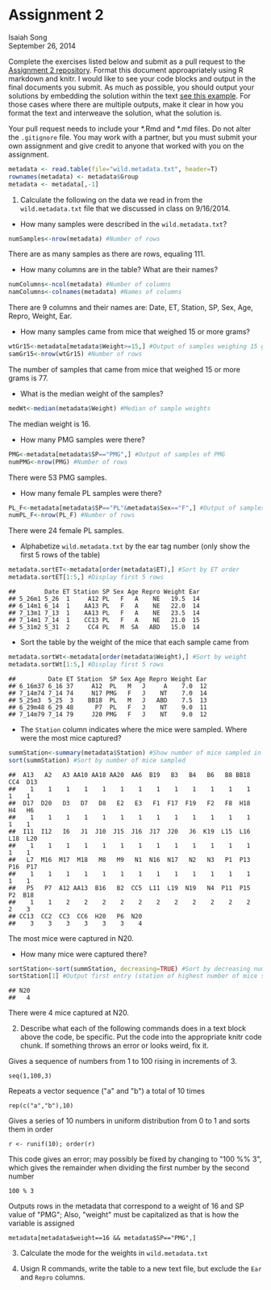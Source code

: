 # Assignment 2
Isaiah Song  
September 26, 2014  

Complete the exercises listed below and submit as a pull request to the [Assignment 2 repository](http://www.github.com/microbialinformatics/assignment02).  Format this document approapriately using R markdown and knitr. I would like to see your code blocks and output in the final documents you submit. As much as possible, you should output your solutions by embedding the solution within the text [see this example](https://github.com/microbialinformatics/assignment02/blob/master/example.Rmd). For those cases where there are multiple outputs, make it clear in how you format the text and interweave the solution, what the solution is.

Your pull request needs to include your *.Rmd and *.md files. Do not alter the `.gitignore` file. You may work with a partner, but you must submit your own assignment and give credit to anyone that worked with you on the assignment.


```r
metadata <- read.table(file="wild.metadata.txt", header=T)
rownames(metadata) <- metadata$Group
metadata <- metadata[,-1]
```

1.  Calculate the following on the data we read in from the `wild.metadata.txt` file that we discussed in class on 9/16/2014.

  * How many samples were described in the `wild.metadata.txt`?
  

```r
numSamples<-nrow(metadata) #Number of rows
```

There are as many samples as there are rows, equaling 111.
  
  * How many columns are in the table? What are their names?
  

```r
numColumns<-ncol(metadata) #Number of columns
namColumns<-colnames(metadata) #Names of columns
```

There are 9 columns and their names are: Date, ET, Station, SP, Sex, Age, Repro, Weight, Ear.

  * How many samples came from mice that weighed 15 or more grams?
  

```r
wtGr15<-metadata[metadata$Weight>=15,] #Output of samples weighing 15 grams or greater
samGr15<-nrow(wtGr15) #Number of rows
```

The number of samples that came from mice that weighed 15 or more grams is 77.
  
  * What is the median weight of the samples?
  

```r
medWt<-median(metadata$Weight) #Median of sample weights
```

The median weight is 16.

  * How many PMG samples were there?
  

```r
PMG<-metadata[metadata$SP=="PMG",] #Output of samples of PMG
numPMG<-nrow(PMG) #Number of rows
```

There were 53 PMG samples.

  * How many female PL samples were there?
  

```r
PL_F<-metadata[metadata$SP=="PL"&metadata$Sex=="F",] #Output of samples of female PL
numPL_F<-nrow(PL_F) #Number of rows
```

There were 24 female PL samples.

  * Alphabetize `wild.metadata.txt` by the ear tag number (only show the first 5 rows of the table) 
  

```r
metadata.sortET<-metadata[order(metadata$ET),] #Sort by ET order
metadata.sortET[1:5,] #Display first 5 rows
```

```
##        Date ET Station SP Sex Age Repro Weight Ear
## 5_26m1 5_26  1     A12 PL   F   A    NE   19.5  14
## 6_14m1 6_14  1    AA13 PL   F   A    NE   22.0  14
## 7_13m1 7_13  1    AA13 PL   F   A    NE   23.5  14
## 7_14m1 7_14  1    CC13 PL   F   A    NE   21.0  15
## 5_31m2 5_31  2     CC4 PL   M  SA   ABD   15.0  14
```

  * Sort the table by the weight of the mice that each sample came from  
  

```r
metadata.sortWt<-metadata[order(metadata$Weight),] #Sort by weight
metadata.sortWt[1:5,] #Display first 5 rows
```

```
##         Date ET Station  SP Sex Age Repro Weight Ear
## 6_16m37 6_16 37     A12  PL   M   J     A    7.0  12
## 7_14m74 7_14 74     N17 PMG   F   J    NT    7.0  14
## 5_25m3  5_25  3    BB18  PL   M   J   ABD    7.5  13
## 6_29m48 6_29 48      P7  PL   F   J    NT    9.0  11
## 7_14m79 7_14 79     J20 PMG   F   J    NT    9.0  12
```

  * The `Station` column indicates where the mice were sampled. Where were the most mice captured? 
  

```r
summStation<-summary(metadata$Station) #Show number of mice sampled in each station
sort(summStation) #Sort by number of mice sampled
```

```
##  A13   A2   A3 AA10 AA18 AA20  AA6  B19   B3   B4   B6   B8 BB18  CC4  D13 
##    1    1    1    1    1    1    1    1    1    1    1    1    1    1    1 
##  D17  D20   D3   D7   D8   E2   E3   F1  F17  F19   F2   F8  H18   H4   H6 
##    1    1    1    1    1    1    1    1    1    1    1    1    1    1    1 
##  I11  I12   I6   J1  J10  J15  J16  J17  J20   J6  K19  L15  L16  L18  L20 
##    1    1    1    1    1    1    1    1    1    1    1    1    1    1    1 
##   L7  M16  M17  M18   M8   M9   N1  N16  N17   N2   N3   P1  P13  P16  P17 
##    1    1    1    1    1    1    1    1    1    1    1    1    1    1    1 
##   P5   P7  A12 AA13  B16   B2  CC5  L11  L19  N19   N4  P11  P15   P2  B18 
##    1    1    2    2    2    2    2    2    2    2    2    2    2    2    3 
## CC13  CC2  CC3  CC6  H20   P6  N20 
##    3    3    3    3    3    3    4
```

The most mice were captured in N20.

  * How many mice were captured there?


```r
sortStation<-sort(summStation, decreasing=TRUE) #Sort by decreasing number of mice sampled
sortStation[1] #Output first entry (station of highest number of mice sampled)
```

```
## N20 
##   4
```

There were 4 mice captured at N20.

2.	Describe what each of the following commands does in a text block above the code, be specific. Put the code into the appropriate knitr code chunk. If something throws an error or looks weird, fix it.


Gives a sequence of numbers from 1 to 100 rising in increments of 3.
```
seq(1,100,3)
```

Repeats a vector sequence ("a" and "b") a total of 10 times
```
rep(c("a","b"),10)
```

Gives a series of 10 numbers in uniform distribution from 0 to 1 and sorts them in order
```
r <- runif(10); order(r)
```

This code gives an error; may possibly be fixed by changing to "100 %% 3", which gives the remainder when dividing the first number by the second number
```
100 % 3
```

Outputs rows in the metadata that correspond to a weight of 16 and SP value of "PMG";  Also, "weight" must be capitalized as that is how the variable is assigned
```
metadata[metadata$weight==16 && metadata$SP=="PMG",]
```


3.	Calculate the mode for the weights in `wild.metadata.txt`


4.	Usign R commands, write the table to a new text file, but exclude the `Ear` and `Repro` columns.

